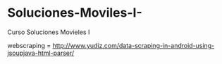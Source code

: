 # Soluciones-Moviles-I-
Curso Soluciones Movieles I 

webscraping = http://www.yudiz.com/data-scraping-in-android-using-jsoupjava-html-parser/
